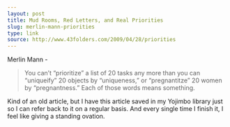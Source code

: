 ```yaml
---
layout: post
title: Mud Rooms, Red Letters, and Real Priorities
slug: merlin-mann-priorities
type: link
source: http://www.43folders.com/2009/04/28/priorities
---
```

Merlin Mann -
> You can’t “prioritize” a list of 20 tasks any more than you can “uniqueify” 20 objects by “uniqueness,” or “pregnantitze” 20 women by “pregnantness.” Each of those words means something.

Kind of an old article, but I have this article saved in my Yojimbo library just so I can refer back to it on a regular basis. And every single time I finish it, I feel like giving a standing ovation.
